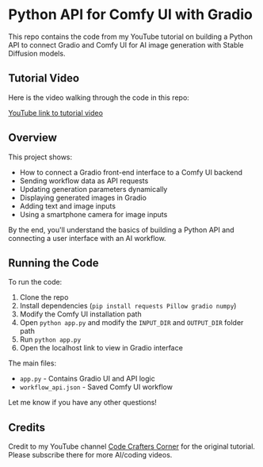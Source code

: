 # Python API for Comfy UI with Gradio

This repo contains the code from my YouTube tutorial on building a Python API to connect Gradio and Comfy UI for AI image generation with Stable Diffusion models.

## Tutorial Video

Here is the video walking through the code in this repo:

[YouTube link to tutorial video](https://youtu.be/yspMVTL08Rc)

## Overview

This project shows:

- How to connect a Gradio front-end interface to a Comfy UI backend
- Sending workflow data as API requests
- Updating generation parameters dynamically
- Displaying generated images in Gradio 
- Adding text and image inputs
- Using a smartphone camera for image inputs

By the end, you'll understand the basics of building a Python API and connecting a user interface with an AI workflow.

## Running the Code

To run the code:

1. Clone the repo
2. Install dependencies (`pip install requests Pillow gradio numpy`)
3. Modify the Comfy UI installation path
4. Open `python app.py` and modify the `INPUT_DIR` and `OUTPUT_DIR` folder path
5. Run `python app.py`
6. Open the localhost link to view in Gradio interface

The main files:

- `app.py` - Contains Gradio UI and API logic
- `workflow_api.json` - Saved Comfy UI workflow

Let me know if you have any other questions!

## Credits

Credit to my YouTube channel [Code Crafters Corner](https://www.youtube.com/channel/UCZGXfClJ2l8MP0l2bMbHa6w) for the original tutorial. Please subscribe there for more AI/coding videos.

